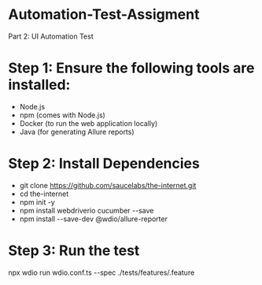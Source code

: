 # Automation-Test-Assigment
Part 2: UI Automation Test
# Step 1: Ensure the following tools are installed:
+ Node.js 
+ npm (comes with Node.js)
+ Docker (to run the web application locally)
+ Java (for generating Allure reports)
# Step 2: Install Dependencies
+ git clone https://github.com/saucelabs/the-internet.git
+ cd the-internet
+ npm init -y
+ npm install webdriverio cucumber --save
+ npm install --save-dev @wdio/allure-reporter
# Step 3: Run the test
npx wdio run wdio.conf.ts --spec ./tests/features/<feature-file>.feature




